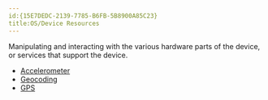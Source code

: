 ```yaml
---
id:{15E7DEDC-2139-7785-B6FB-5B8900A85C23}  
title:OS/Device Resources  
---
```


Manipulating and interacting with the various hardware parts of the device,
or services that support the device.

-   [Accelerometer](/recipes/android/os_device_resources/accelerometer) 
-   [Geocoding](/recipes/android/os_device_resources/geocoder) 
-  [GPS](/recipes/android/os_device_resources/gps)